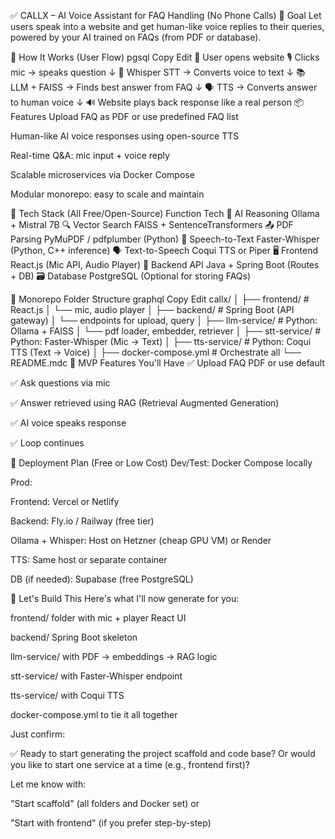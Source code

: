 ✅ CALLX – AI Voice Assistant for FAQ Handling (No Phone Calls)
🌟 Goal
Let users speak into a website and get human-like voice replies to their queries, powered by your AI trained on FAQs (from PDF or database).

🧠 How It Works (User Flow)
pgsql
Copy
Edit
👤 User opens website
   🎙️ Clicks mic → speaks question
        ↓
🧾 Whisper STT → Converts voice to text
        ↓
📚 LLM + FAISS → Finds best answer from FAQ
        ↓
🗣️ TTS → Converts answer to human voice
        ↓
🔊 Website plays back response like a real person
📦 Features
Upload FAQ as PDF or use predefined FAQ list

Human-like AI voice responses using open-source TTS

Real-time Q&A: mic input + voice reply

Scalable microservices via Docker Compose

Modular monorepo: easy to scale and maintain

🧩 Tech Stack (All Free/Open-Source)
Function	Tech
🧠 AI Reasoning	Ollama + Mistral 7B
🔍 Vector Search	FAISS + SentenceTransformers
📤 PDF Parsing	PyMuPDF / pdfplumber (Python)
🧾 Speech-to-Text	Faster-Whisper (Python, C++ inference)
🗣️ Text-to-Speech	Coqui TTS or Piper
🖥️ Frontend	React.js (Mic API, Audio Player)
🧩 Backend API	Java + Spring Boot (Routes + DB)
🗃️ Database	PostgreSQL (Optional for storing FAQs)


🧱 Monorepo Folder Structure
graphql
Copy
Edit
callx/
│
├── frontend/               # React.js
│   └── mic, audio player
│
├── backend/                # Spring Boot (API gateway)
│   └── endpoints for upload, query
│
├── llm-service/            # Python: Ollama + FAISS
│   └── pdf loader, embedder, retriever
│
├── stt-service/            # Python: Faster-Whisper (Mic → Text)
│
├── tts-service/            # Python: Coqui TTS (Text → Voice)
│
├── docker-compose.yml      # Orchestrate all
└── README.mdc
🧪 MVP Features You'll Have
✅ Upload FAQ PDF or use default

✅ Ask questions via mic

✅ Answer retrieved using RAG (Retrieval Augmented Generation)

✅ AI voice speaks response

✅ Loop continues

🚀 Deployment Plan (Free or Low Cost)
Dev/Test: Docker Compose locally

Prod:

Frontend: Vercel or Netlify

Backend: Fly.io / Railway (free tier)

Ollama + Whisper: Host on Hetzner (cheap GPU VM) or Render

TTS: Same host or separate container

DB (if needed): Supabase (free PostgreSQL)

🎯 Let's Build This
Here's what I'll now generate for you:

frontend/ folder with mic + player React UI

backend/ Spring Boot skeleton

llm-service/ with PDF → embeddings → RAG logic

stt-service/ with Faster-Whisper endpoint

tts-service/ with Coqui TTS

docker-compose.yml to tie it all together

Just confirm:

✅ Ready to start generating the project scaffold and code base?
Or would you like to start one service at a time (e.g., frontend first)?

Let me know with:

"Start scaffold" (all folders and Docker set)
or

"Start with frontend" (if you prefer step-by-step)